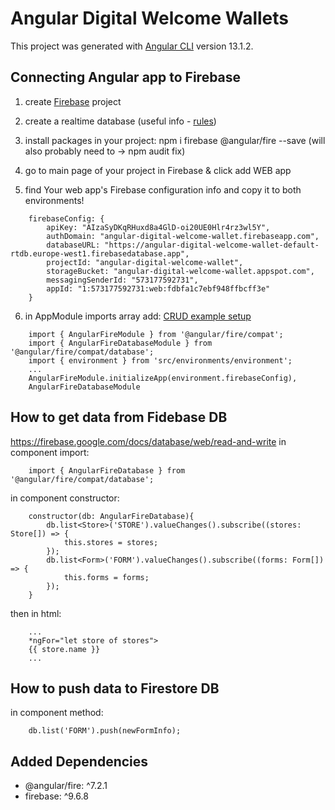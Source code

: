 # Angular Digital Welcome Wallets

This project was generated with [Angular CLI](https://github.com/angular/angular-cli) version 13.1.2.

## Connecting Angular app to Firebase

1. create [Firebase](https://console.firebase.google.com/) project

2. create a realtime database
   (useful info - [rules](https://firebase.google.com/docs/database/security/rules-conditions))

3. install packages in your project:
   npm i firebase @angular/fire --save
   (will also probably need to -> npm audit fix)

4. go to main page of your project in Firebase & click add WEB app

5. find Your web app's Firebase configuration info and copy it to both environments!

```
    firebaseConfig: {
        apiKey: "AIzaSyDKqRHuxd8a4GlD-oi20UE0Hlr4rz3wl5Y",
        authDomain: "angular-digital-welcome-wallet.firebaseapp.com",
        databaseURL: "https://angular-digital-welcome-wallet-default-rtdb.europe-west1.firebasedatabase.app",
        projectId: "angular-digital-welcome-wallet",
        storageBucket: "angular-digital-welcome-wallet.appspot.com",
        messagingSenderId: "573177592731",
        appId: "1:573177592731:web:fdbfa1c7ebf948ffbcff3e"
    }
```

6. in AppModule imports array add:
   [CRUD example setup](https://www.bezkoder.com/angular-13-firebase-crud/)

```
    import { AngularFireModule } from '@angular/fire/compat';
    import { AngularFireDatabaseModule } from '@angular/fire/compat/database';
    import { environment } from 'src/environments/environment';
    ...
    AngularFireModule.initializeApp(environment.firebaseConfig),
    AngularFireDatabaseModule
```

## How to get data from Fidebase DB

https://firebase.google.com/docs/database/web/read-and-write
in component import:

```
    import { AngularFireDatabase } from '@angular/fire/compat/database';

```

in component constructor:

```
    constructor(db: AngularFireDatabase){
        db.list<Store>('STORE').valueChanges().subscribe((stores: Store[]) => {
            this.stores = stores;
        });
        db.list<Form>('FORM').valueChanges().subscribe((forms: Form[]) => {
            this.forms = forms;
        });
    }
```

then in html:

```
    ...
    *ngFor="let store of stores">
    {{ store.name }}
    ...
```

## How to push data to Firestore DB

in component method:

```
    db.list('FORM').push(newFormInfo);
```

## Added Dependencies

- @angular/fire: ^7.2.1
- firebase: ^9.6.8
